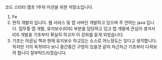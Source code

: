 코드 스타터 캠프 1주차 미션을 위한 저장소입니다.

1. Fe
2. 현직 개발자 입니다. 웹 서비스 및 앱 서버단 개발하고 있으며 주 언어는 java 입니다. 업무중 앱 개발, 유지보수(IOS) 부분을 담당하고 있고 
    앱 개발에 관심이 생겨서 IOS 개발을 기초부터 확실히 하고자 이 강좌를 듣게 되었습니다.
3. 기초는 야곰님 책과 현재 유지보수 하고있는 소스로 어느정도는 있다고 생각합니다. 하지만 거의 독학이다 보니 중간중간 구멍이 있을것 같아 
    차근차근 기초부터 다져보려 합니다 잘부탁드리겠습니다.
    
